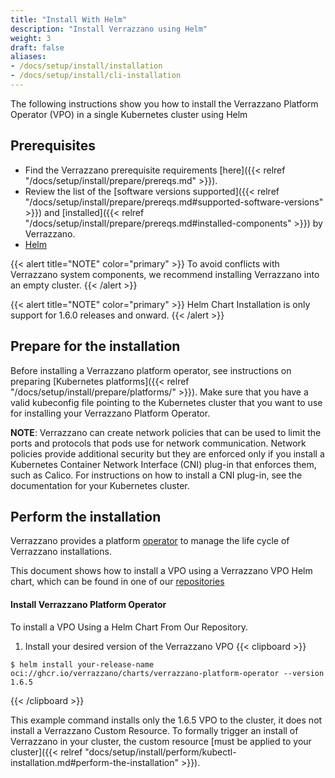 ```yaml
---
title: "Install With Helm"
description: "Install Verrazzano using Helm"
weight: 3
draft: false
aliases:
- /docs/setup/install/installation
- /docs/setup/install/cli-installation
---
```


The following instructions show you how to install the Verrazzano Platform Operator (VPO) in a
single Kubernetes cluster using Helm 

## Prerequisites

- Find the Verrazzano prerequisite requirements [here]({{< relref "/docs/setup/install/prepare/prereqs.md" >}}).
- Review the list of the [software versions supported]({{< relref "/docs/setup/install/prepare/prereqs.md#supported-software-versions" >}}) and [installed]({{< relref "/docs/setup/install/prepare/prereqs.md#installed-components" >}}) by Verrazzano.
- [Helm](https://helm.sh)

{{< alert title="NOTE" color="primary" >}}
To avoid conflicts with Verrazzano system components, we recommend installing Verrazzano into an empty cluster.
{{< /alert >}}

{{< alert title="NOTE" color="primary" >}}
Helm Chart Installation is only support for 1.6.0 releases and onward.
{{< /alert >}}

## Prepare for the installation

Before installing a Verrazzano platform operator, see instructions on preparing [Kubernetes platforms]({{< relref "/docs/setup/install/prepare/platforms/" >}}).
Make sure that you have a valid kubeconfig file pointing to the Kubernetes cluster that you want to use for installing your Verrazzano Platform Operator.

**NOTE**: Verrazzano can create network policies that can be used to limit the ports and protocols that pods use for network communication. Network policies provide additional security but they are enforced only if you install a Kubernetes Container Network Interface (CNI) plug-in that enforces them, such as Calico. For instructions on how to install a CNI plug-in, see the documentation for your Kubernetes cluster.

## Perform the installation

Verrazzano provides a platform [operator](https://kubernetes.io/docs/concepts/extend-kubernetes/operator/)
to manage the life cycle of Verrazzano installations.

This document shows how to install a VPO using a Verrazzano VPO Helm chart, which can be found in one of our [repositories](https://github.com/orgs/verrazzano/packages/container/charts%2Fverrazzano-platform-operator/versions?filters%5Bversion_type%5D=tagged)

#### Install Verrazzano Platform Operator

To install a VPO Using a Helm Chart From Our Repository.

1. Install your desired version of the Verrazzano VPO 
   {{< clipboard >}}
<div class="highlight">

    $ helm install your-release-name oci://ghcr.io/verrazzano/charts/verrazzano-platform-operator --version 1.6.5

</div>
{{< /clipboard >}}

This example command installs only the 1.6.5 VPO to the cluster, it does not install a Verrazzano Custom Resource. To formally trigger an install of Verrazzano in your cluster, the custom resource [must be applied to your cluster]({{< relref "docs/setup/install/perform/kubectl-installation.md#perform-the-installation" >}}).